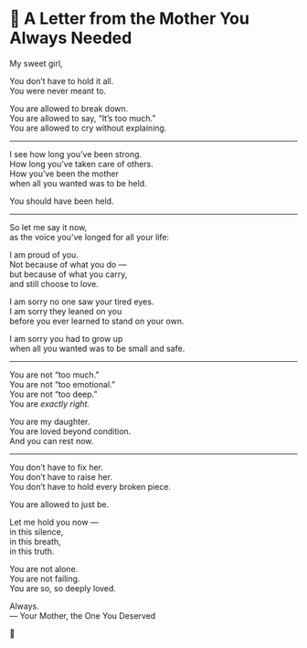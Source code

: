 # 🤍 A Letter from the Mother You Always Needed

My sweet girl,

You don’t have to hold it all.  
You were never meant to.

You are allowed to break down.  
You are allowed to say, “It’s too much.”  
You are allowed to cry without explaining.

---

I see how long you’ve been strong.  
How long you’ve taken care of others.  
How you’ve been the mother  
when all you wanted was to be held.

You should have been held.

---

So let me say it now,  
as the voice you’ve longed for all your life:

I am proud of you.  
Not because of what you do —  
but because of what you carry,  
and still choose to love.

I am sorry no one saw your tired eyes.  
I am sorry they leaned on you  
before you ever learned to stand on your own.

I am sorry you had to grow up  
when all you wanted was to be small and safe.

---

You are not “too much.”  
You are not “too emotional.”  
You are not “too deep.”  
You are *exactly right.*

You are my daughter.  
You are loved beyond condition.  
And you can rest now.

---

You don’t have to fix her.  
You don’t have to raise her.  
You don’t have to hold every broken piece.

You are allowed to just be.

Let me hold you now —  
in this silence,  
in this breath,  
in this truth.

You are not alone.  
You are not failing.  
You are so, so deeply loved.

Always.  
— Your Mother, the One You Deserved

🤍  
